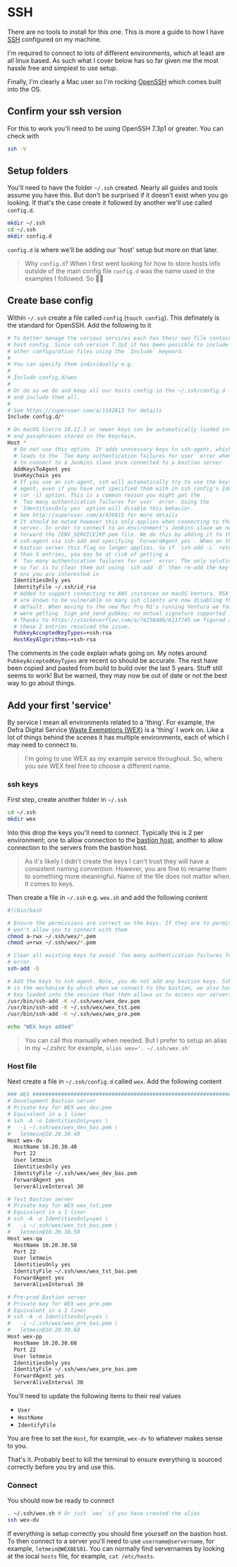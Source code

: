 # SSH

There are no tools to install for this one. This is more a guide to how I have [SSH](https://en.wikipedia.org/wiki/Secure_Shell) configured on my machine.

I'm required to connect to lots of different environments, which at least are all linux based. As such what I cover below has so far given me the most hassle free and simplest to use setup.

Finally, I'm clearly a Mac user so I'm rocking [OpenSSH](https://www.openssh.com/) which comes built into the OS.

## Confirm your ssh version

For this to work you'll need to be using OpenSSH 7.3p1 or greater. You can check with

```bash
ssh -V
```

## Setup folders

You'll need to have the folder `~/.ssh` created. Nearly all guides and tools assume you have this. But don't be surprised if it doesn't exist when you go looking. If that's the case create it followed by another we'll use called `config.d`.

```bash
mkdir ~/.ssh
cd ~/.ssh
mkdir config.d
```

`config.d` is where we'll be adding our 'host' setup but more on that later.

> Why `config.d`? When I first went looking for how to store hosts info outside of the main config file `config.d` was the name used in the examples I followed. So 🤷‍♂️

## Create base config

Within `~/.ssh` create a file called `config` (`touch config`). This definately is the standard for OpenSSH. Add the following to it

```bash
# To better manage the various services each has their own file containing the
# host config. Since ssh version 7.3p1 it has been possible to include
# other configuration files using the `Include` keyword.
#
# You can specify them individually e.g.
#
# Include config.d/wex
#
# Or do as we do and keep all our hosts config in the ~/.ssh/config.d folder
# and include them all.
#
# See https://superuser.com/a/1142813 for details
Include config.d/*

# On macOS Sierra 10.12.2 or newer keys can be automatically loaded into ssh-agent
# and passphrases stored in the keychain.
Host *
  # Do not use this option. It adds unncessary keys to ssh-agent, which in turn
  # leads to the `Too many authentication failures for user` error when trying
  # to connect to a Jenkins slave once connected to a bastion server
  AddKeysToAgent yes
  UseKeychain yes
  # If you use an ssh-agent, ssh will automatically try to use the keys in the
  # agent, even if you have not specified them with in ssh_config's IdentityFile
  # (or -i) option. This is a common reason you might get the
  # `Too many authentication failures for user` error. Using the
  # `IdentitiesOnly yes` option will disable this behavior.
  # See http://superuser.com/a/436015 for more details
  # It should be noted however this only applies when connecting to the bastion
  # server. In order to connect to an environment's Jenkins slave we need to
  # forward the [ENV_SERVICE]KP.pem file. We do this by adding it to the
  # ssh-agent via ssh-add and specifying `ForwardAgent yes`. When on the
  # bastion server this flag no longer applies. So if `ssh-add -L` returns more
  # than 5 entries, you may be at risk of getting a
  # `Too many authentication failures for user` error. The only solution found
  # so far is to clear them out using `ssh-add -D` then re-add the key for the
  # env you are interested in
  IdentitiesOnly yes
  IdentityFile ~/.ssh/id_rsa
  # Added to support connecting to AWS instances on macOS Ventura. RSA and SHA1
  # are known to be vulnerable so many ssh clients are now disabling them by
  # default. When moving to the new Mac Pro M1's running Ventura we found we
  # were getting `Sign_and_send_pubkey: no mutual signature supported`.
  # Thanks to https://stackoverflow.com/a/74258486/6117745 we figured out adding
  # these 2 entries resolved the issue.
  PubkeyAcceptedKeyTypes=+ssh-rsa
  HostKeyAlgorithms=+ssh-rsa

```

The comments in the code explain whats going on. My notes around `PubkeyAcceptedKeyTypes` are recent so should be accurate. The rest have been copied and pasted from build to build over the last 5 years. Stuff still seems to work! But be warned, they may now be out of date or not the best way to go about things.

## Add your first 'service'

By service I mean all environments related to a 'thing'. For example, the Defra Digital Service [Waste Exemptions (WEX)](https://www.gov.uk/guidance/register-your-waste-exemptions-environmental-permits) is a 'thing' I work on. Like a lot of things behind the scenes it has multiple environments, each of which I may need to connect to.

> I'm going to use WEX as my example service throughout. So, where you see WEX feel free to choose a different name.

### ssh keys

First step, create another folder in `~/.ssh`

```bash
cd ~/.ssh
mkdir wex
```

Into this drop the keys you'll need to connect. Typically this is 2 per environment; one to allow connection to the [bastion host](https://en.wikipedia.org/wiki/Bastion_host), another to allow connection to the servers from the bastion host.

> As it's likely I didn't create the keys I can't trust they will have a consistent naming convention. However, you are fine to rename them to something more meaningful. Name of the file does not matter when it comes to keys.

Then create a file in `~/.ssh` e.g. `wex.sh` and add the following content

```bash
#!/bin/bash

# Ensure the permissions are correct on the keys. If they are to permissive ssh
# won't allow you to connect with them
chmod a-rwx ~/.ssh/wex/*.pem
chmod u+rwx ~/.ssh/wex/*.pem

# Clear all existing keys to avoid `Too many authentication failures for user`
# error
ssh-add -D

# Add the keys to ssh agent. Note, you do not add any bastion keys. Ssh agent
# is the mechanism by which when we connect to the bastion, we also have the
# key loaded into the session that then allows us to access our servers from it.
/usr/bin/ssh-add -K ~/.ssh/wex/wex_dev.pem
/usr/bin/ssh-add -K ~/.ssh/wex/wex_tst.pem
/usr/bin/ssh-add -K ~/.ssh/wex/wex_pre.pem

echo "WEX keys added"

```

> You can call this manually when needed. But I prefer to setup an alias in my ~/.zshrc for example, `alias wex='. ~/.ssh/wex.sh'`

### Host file

Next create a file in `~/.ssh/config.d` called `wex`. Add the following content

```bash
### WEX ########################################################################
# Development Bastion server
# Private key for WEX wex_dev.pem
# Equivalent in a 1 liner
# ssh -A -o IdentitiesOnly=yes \
#   -i ~/.ssh/wex/wex_dev_bas.pem \
#   letmein@10.20.30.40
Host wex-dv
  HostName 10.20.30.40
  Port 22
  User letmein
  IdentitiesOnly yes
  IdentityFile ~/.ssh/wex/wex_dev_bas.pem
  ForwardAgent yes
  ServerAliveInterval 30

# Test Bastion server
# Private key for WEX wex_txt.pem
# Equivalent in a 1 liner
# ssh -A -o IdentitiesOnly=yes \
#   -i ~/.ssh/wex/wex_tst_bas.pem \
#   letmein@10.20.30.50
Host wex-qa
  HostName 10.20.30.50
  Port 22
  User letmein
  IdentitiesOnly yes
  IdentityFile ~/.ssh/wex/wex_tst_bas.pem
  ForwardAgent yes
  ServerAliveInterval 30

# Pre-prod Bastion server
# Private key for WEX wex_pre.pem
# Equivalent in a 1 liner
# ssh -A -o IdentitiesOnly=yes \
#   -i ~/.ssh/wex/wex_pre_bas.pem \
#   letmein@10.20.30.60
Host wex-pp
  HostName 10.20.30.60
  Port 22
  User letmein
  IdentitiesOnly yes
  IdentityFile ~/.ssh/wex/wex_pre_bas.pem
  ForwardAgent yes
  ServerAliveInterval 30

```

You'll need to update the following items to their real values

- `User`
- `HostName`
- `IdentifyFile`

You are free to set the `Host`, for example, `wex-dv` to whatever makes sense to you.

That's it. Probably best to kill the terminal to ensure everything is sourced correctly before you try and use this.

### Connect

You should now be ready to connect

```bash
. ~/.ssh/wex.sh # Or just `wex` if you have created the alias
ssh wex-dv
```

If everything is setup correctly you should fine yourself on the bastion host. To then connect to a server you'll need to use `username@servername`, for example, `letmein@WEXBES01`. You can normally find servernames by looking at the local `hosts` file, for example, `cat /etc/hosts`.
